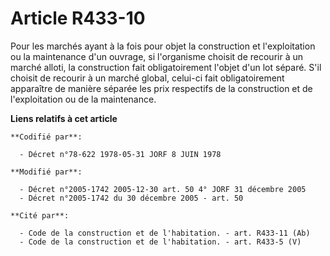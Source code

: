 # Article R433-10

Pour les marchés ayant à la fois pour objet la construction et l'exploitation ou la maintenance d'un ouvrage, si l'organisme
choisit de recourir à un marché alloti, la construction fait obligatoirement l'objet d'un lot séparé. S'il choisit de
recourir à un marché global, celui-ci fait obligatoirement apparaître de manière séparée les prix respectifs de la
construction et de l'exploitation ou de la maintenance.

**Liens relatifs à cet article**

	**Codifié par**:

	  - Décret n°78-622 1978-05-31 JORF 8 JUIN 1978

	**Modifié par**:

	  - Décret n°2005-1742 2005-12-30 art. 50 4° JORF 31 décembre 2005
	  - Décret n°2005-1742 du 30 décembre 2005 - art. 50

	**Cité par**:

	  - Code de la construction et de l'habitation. - art. R433-11 (Ab)
	  - Code de la construction et de l'habitation. - art. R433-5 (V)

